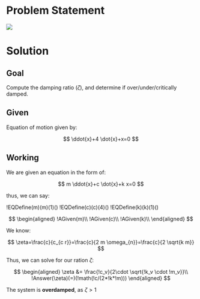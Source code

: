 # Problem Statement

![](!imgdir/8a5ae33372176f3b86394024078633515e6e6f64.png)

# Solution

## Goal

Compute the damping ratio ($\zeta$), and determine if over/under/critically damped.

## Given

Equation of motion given by:

$$
\ddot{x}+4 \dot{x}+x=0
$$

## Working

<!-- SOS -->

We are given an equation in the form of:

$$
m \ddot{x}+c \dot{x}+k x=0
$$

thus, we can say:

!EQDefine(m)(m)(1)()
!EQDefine(c)(c)(4)()
!EQDefine(k)(k)(1)()

$$
\begin{aligned}
    !AGiven(m)\\
    !AGiven(c)\\
    !AGiven(k)\\
\end{aligned}
$$

We know:

$$
\zeta=\frac{c}{c_{c r}}=\frac{c}{2 m \omega_{n}}=\frac{c}{2 \sqrt{k m}}
$$

Thus, we can solve for our ration $\zeta$:

$$
\begin{aligned}
    \zeta &= \frac{!c_v}{2\cdot \sqrt{!k_v \cdot !m_v}}\\
    !Answer(\zeta)(=)(!math(!c/(2*!k*!m)))
\end{aligned}
$$

The system is **overdamped**, as $\zeta>1$